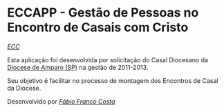 # ECCAPP - Gestão de Pessoas no Encontro de Casais com Cristo

[*ECC*](http://www.deltasigma.com.br/ecc)

Esta aplicação foi desenvolvida por solicitação do Casal Diocesano da [Diocese de Amparo (SP)](http://www.diocesedeamparo.org.br)
na gestão de 2011-2013.

Seu objetivo é facilitar no processo de montagem dos Encontros de Casal da Diocese.

Desenvolvido por [*Fábio Franco Costa*](http://www.deltasigma.com.br)
